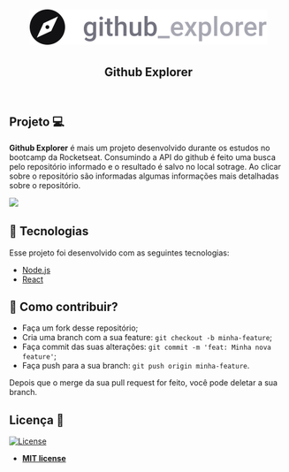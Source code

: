 <h1 align="center">
  <img src ="/src/assets/logo.svg">
</h1>
<h2 align="center">
  Github Explorer
</h2>
<br>

## Projeto 💻

**Github Explorer** é mais um projeto desenvolvido durante os estudos no bootcamp da Rocketseat. Consumindo a API do github é feito uma busca pelo repositório informado e o resultado é salvo no local sotrage. Ao clicar sobre o repositório são informadas algumas informações mais detalhadas sobre o repositório.

<img src ="/src/assets/web.png">
<br>

## :rocket: Tecnologias

Esse projeto foi desenvolvido com as seguintes tecnologias:

- [Node.js](https://nodejs.org/en/)
- [React](https://reactjs.org)


## 🤔 Como contribuir?

- Faça um fork desse repositório;
- Cria uma branch com a sua feature: `git checkout -b minha-feature`;
- Faça commit das suas alterações: `git commit -m 'feat: Minha nova feature'`;
- Faça push para a sua branch: `git push origin minha-feature`.

Depois que o merge da sua pull request for feito, você pode deletar a sua branch.

## Licença :memo:

[![License](http://img.shields.io/:license-mit-blue.svg?style=flat-square)](http://badges.mit-license.org)
- **[MIT license](https://github.com/leoronne/BeTheHero/blob/master/LICENSE)**

## 
